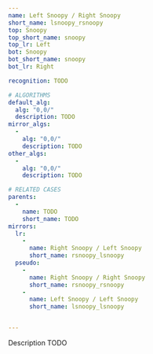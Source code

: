 ```yaml
---
name: Left Snoopy / Right Snoopy
short_name: lsnoopy_rsnoopy
top: Snoopy
top_short_name: snoopy
top_lr: Left
bot: Snoopy
bot_short_name: snoopy
bot_lr: Right

recognition: TODO

# ALGORITHMS
default_alg:
  alg: "0,0/"
  description: TODO
mirror_algs:
  -
    alg: "0,0/"
    description: TODO
other_algs:
  -
    alg: "0,0/"
    description: TODO

# RELATED CASES
parents:
  -
    name: TODO
    short_name: TODO
mirrors:
  lr:
    -
      name: Right Snoopy / Left Snoopy
      short_name: rsnoopy_lsnoopy
  pseudo:
    -
      name: Right Snoopy / Right Snoopy
      short_name: rsnoopy_rsnoopy
    -
      name: Left Snoopy / Left Snoopy
      short_name: lsnoopy_lsnoopy


---
```


Description TODO

